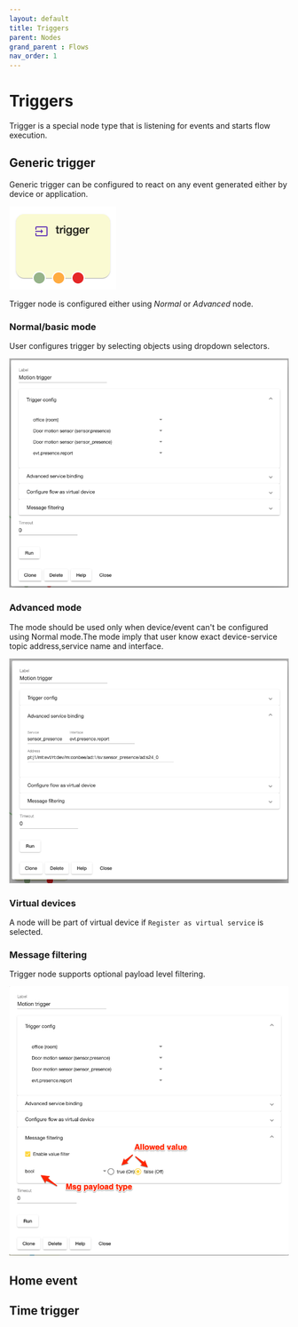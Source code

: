```yaml
---
layout: default
title: Triggers
parent: Nodes
grand_parent : Flows
nav_order: 1
---
```


# Triggers

Trigger is a special node type that is listening for events and starts flow execution.

## Generic trigger

Generic trigger can be configured to react on any event generated either by device or application.

![Small generic node](img/trigger_node_small.png)

Trigger node is configured either using *Normal* or *Advanced* node.

### Normal/basic mode

User configures trigger by selecting objects using dropdown selectors.

![Trigger normal mode](img/trigger_node_exp_1.png)

### Advanced mode

The mode should be used only when device/event can't be configured using Normal mode.The mode imply that user know exact device-service topic address,service name and interface.

![Trigger normal mode](img/trigger_node_exp_2.png)

### Virtual devices

A node will be part of virtual device if `Register as virtual service` is selected.

### Message filtering

Trigger node supports optional payload level filtering.

![Trigger normal mode](img/trigger_node_exp_3.png)


## Home event

## Time trigger

